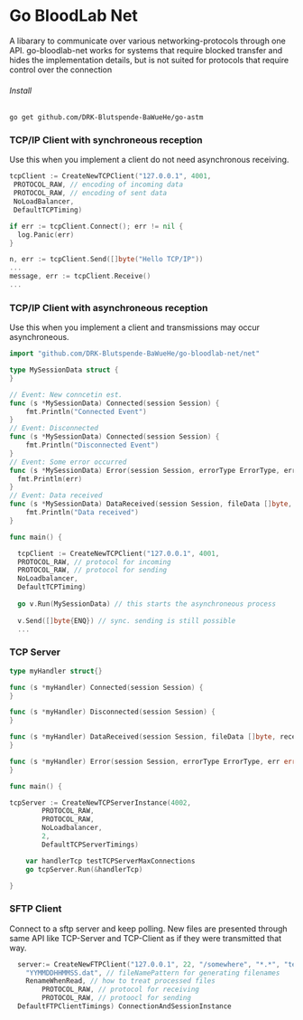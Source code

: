 # Go BloodLab Net

A libarary to communicate over various networking-protocols through one API. go-bloodlab-net works for systems that require blocked transfer and hides the implementation details, but is not suited for protocols that require control over the connection

###### Install
`go get github.com/DRK-Blutspende-BaWueHe/go-astm`

### TCP/IP Client  with synchroneous reception
Use this when you implement a client do not need asynchronous receiving.

``` go
tcpClient := CreateNewTCPClient("127.0.0.1", 4001, 
 PROTOCOL_RAW, // encoding of incoming data
 PROTOCOL_RAW, // encoding of sent data
 NoLoadBalancer, 
 DefaultTCPTiming)

if err := tcpClient.Connect(); err != nil {
  log.Panic(err)
}

n, err := tcpClient.Send([]byte("Hello TCP/IP"))
...
message, err := tcpClient.Receive()
...
```
### TCP/IP Client with asynchroneous reception
Use this when you implement a client and transmissions may occur asynchroneous.

``` go
import "github.com/DRK-Blutspende-BaWueHe/go-bloodlab-net/net"

type MySessionData struct {
}

// Event: New conncetin est.
func (s *MySessionData) Connected(session Session) {
	fmt.Println("Connected Event")
}
// Event: Disconnected
func (s *MySessionData) Connected(session Session) {
	fmt.Println("Disconnected Event")
}
// Event: Some error occurred
func (s *MySessionData) Error(session Session, errorType ErrorType, err error) {
  fmt.Println(err)
}
// Event: Data received
func (s *MySessionData) DataReceived(session Session, fileData []byte, receiveTimestamp time.Time) {
	fmt.Println("Data received")
}

func main() {

  tcpClient := CreateNewTCPClient("127.0.0.1", 4001, 
  PROTOCOL_RAW, // protocol for incoming
  PROTOCOL_RAW, // protocol for sending
  NoLoadbalancer, 
  DefaultTCPTiming)
    
  go v.Run(MySessionData) // this starts the asynchroneous process 
  
  v.Send([]byte{ENQ}) // sync. sending is still possible 
  ...
```

### TCP Server

``` go
type myHandler struct{}

func (s *myHandler) Connected(session Session) {
}

func (s *myHandler) Disconnected(session Session) {
}

func (s *myHandler) DataReceived(session Session, fileData []byte, receiveTimestamp time.Time) {
}

func (s *myHandler) Error(session Session, errorType ErrorType, err error) {
}

func main() {

tcpServer := CreateNewTCPServerInstance(4002,
		PROTOCOL_RAW,
		PROTOCOL_RAW,
		NoLoadbalancer,
		2,
		DefaultTCPServerTimings)

	var handlerTcp testTCPServerMaxConnections
	go tcpServer.Run(&handlerTcp)

}
```
### SFTP Client
Connect to a sftp server and keep polling. New files are presented through same API like TCP-Server and TCP-Client as if they were transmitted that way.

```go
  server:= CreateNewFTPClient("127.0.0.1", 22, "/somewhere", "*.*", "testuser", "testpass", "",
	"YYMMDDHHMMSS.dat", // fileNamePattern for generating filenames
	RenameWhenRead, // how to treat processed files
		PROTOCOL_RAW, // protocol for receiving
		PROTOCOL_RAW, // protoocl for sending
  DefaultFTPClientTimings) ConnectionAndSessionInstance
```